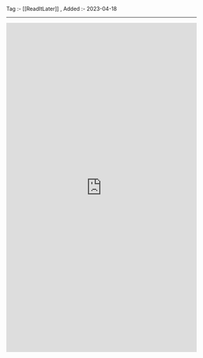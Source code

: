 Tag :- [[ReadItLater]] , 
Added :- 2023-04-18

-----
<iframe src="https://www.linkedin.com/embed/feed/update/urn:li:share:7031232311366950912" height="871" width="504" frameborder="0" allowfullscreen="" title="Embedded post"></iframe>
